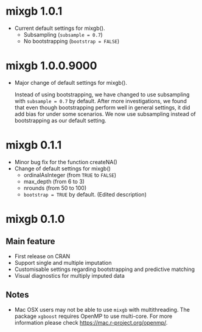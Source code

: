 # mixgb 1.0.1
  * Current default settings for mixgb().
    -  Subsampling (`subsample = 0.7`) 
    -  No bootstrapping (`bootstrap = FALSE`)
  
# mixgb 1.0.0.9000
 * Major change of default settings for mixgb(). 
  
   Instead of using bootstrapping, we have changed to use subsampling with
`subsample = 0.7` by default. After more investigations, we found that
even though bootstrapping perform well in general settings, it did add
bias for under some scenarios. We now use subsampling instead of
bootstrapping as our default setting.

# mixgb 0.1.1
* Minor bug fix for the function createNA()
* Change of default settings for mixgb()
  - ordinalAsInteger (from `TRUE` to `FALSE`)
  - max_depth (from 6 to 3)
  - nrounds (from 50 to 100)
  - `bootstrap = TRUE` by default. (Edited description)


# mixgb 0.1.0
## Main feature
* First release on CRAN
* Support single and multiple imputation
* Customisable settings regarding bootstrapping and predictive matching
* Visual diagnostics for multiply imputed data

## Notes
* Mac OSX users may not be able to use `mixgb` with multithreading. The package `xgboost` requires OpenMP to use multi-core. For more information please check https://mac.r-project.org/openmp/.
